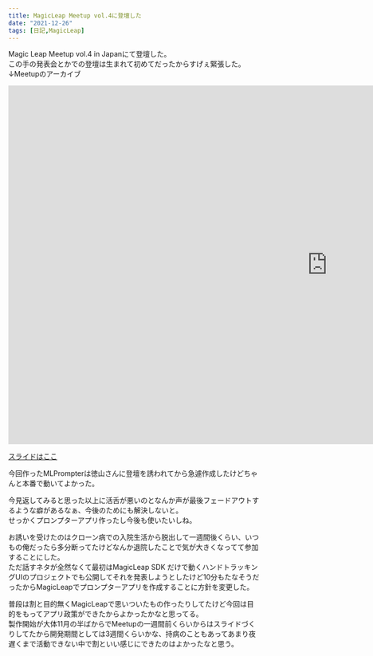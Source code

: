 ```yaml
---
title: MagicLeap Meetup vol.4に登壇した
date: "2021-12-26"
tags: [日記,MagicLeap]
---
```


Magic Leap Meetup vol.4 in Japanにて登壇した。  
この手の発表会とかでの登壇は生まれて初めてだったからすげぇ緊張した。  
↓Meetupのアーカイブ

<iframe width="1280" height="720" src="https://www.youtube.com/embed/TU2Ow8BpcZo" title="YouTube video player" frameborder="0" allow="accelerometer; autoplay; clipboard-write; encrypted-media; gyroscope; picture-in-picture" allowfullscreen></iframe>

[スライドはここ](https://note.com/matsumotokaka11/n/nf8564e1f25a5)

今回作ったMLPrompterは徳山さんに登壇を誘われてから急遽作成したけどちゃんと本番で動いてよかった。  

今見返してみると思った以上に活舌が悪いのとなんか声が最後フェードアウトするような癖があるなぁ、今後のためにも解決しないと。  
せっかくプロンプターアプリ作ったし今後も使いたいしね。  

お誘いを受けたのはクローン病での入院生活から脱出して一週間後くらい、いつもの俺だったら多分断ってたけどなんか退院したことで気が大きくなってて参加することにした。  
ただ話すネタが全然なくて最初はMagicLeap SDK だけで動くハンドトラッキングUIのプロジェクトでも公開してそれを発表しようとしたけど10分もたなそうだったからMagicLeapでプロンプターアプリを作成することに方針を変更した。  

普段は割と目的無くMagicLeapで思いついたもの作ったりしてたけど今回は目的をもってアプリ政策ができたからよかったかなと思ってる。  
製作開始が大体11月の半ばからでMeetupの一週間前くらいからはスライドづくりしてたから開発期間としては3週間くらいかな、持病のこともあってあまり夜遅くまで活動できない中で割といい感じにできたのはよかったなと思う。


